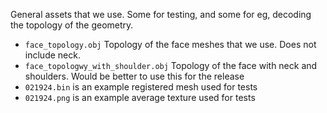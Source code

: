 General assets that we use. Some for testing, and some for eg, decoding the topology of the geometry.

* `face_topology.obj` Topology of the face meshes that we use. Does not include neck.
* `face_topologwy_with_shoulder.obj` Topology of the face with neck and shoulders. Would be better to use this for the release
* `021924.bin` is an example registered mesh used for tests
* `021924.png` is an example average texture used for tests

